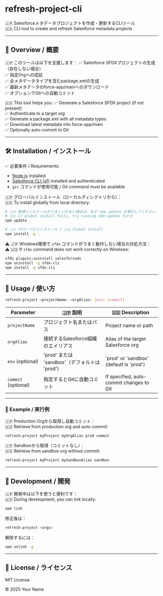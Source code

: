 # refresh-project-cli

🇯🇵 Salesforceメタデータプロジェクトを作成・更新するCLIツール  
🇺🇸 CLI tool to create and refresh Salesforce metadata projects

---

## 📖 Overview / 概要

🇯🇵 このツールは以下を支援します：
✅ Salesforce SFDXプロジェクトの生成（存在しない場合）  
✅ 指定Orgへの認証  
✅ 全メタデータタイプを含むpackage.xmlの生成  
✅ 最新メタデータのforce-app/mainへのダウンロード  
✅ オプションでGitへの自動コミット

🇺🇸 This tool helps you:
✅ Generate a Salesforce SFDX project (if not present)  
✅ Authenticate to a target org  
✅ Generate a package.xml with all metadata types  
✅ Download latest metadata into force-app/main  
✅ Optionally auto-commit to Git

---

## 🛠 Installation / インストール

✅ 必要条件 / Requirements:
- [Node.js](https://nodejs.org/) installed
- [Salesforce CLI (sf)](https://developer.salesforce.com/tools/sfcli) installed and authenticated
- `git` コマンドが使用可能 / Git command must be available

🇯🇵 グローバルインストール（ローカルディレクトリから）：  
🇺🇸 To install globally from local directory:

```bash
# 🇯🇵 新規インストールがうまくいかない場合は、まず npm update を実行してください  
# 🇺🇸 If global install fails, try running npm update first
npm update

# 🇯🇵 グローバルインストール / 🇺🇸 Global install
npm install -g .
```

⚠️ 🇯🇵 Windows環境で `sfdx` コマンドがうまく動作しない場合の対処方法：  
⚠️ 🇺🇸 If `sfdx` command does not work correctly on Windows:

```bash
sfdx plugins:uninstall salesforcedx
npm uninstall -g sfdx-cli
npm install -g sfdx-cli
```

---

## 🚀 Usage / 使い方

```bash
refresh-project <projectName> <orgAlias> [env] [commit]
```

| Parameter       | 🇯🇵 説明                                      | 🇺🇸 Description                                                 |
|-----------------|---------------------------------------------|---------------------------------------------------------------|
| `projectName`   | プロジェクト名またはパス                     | Project name or path                                          |
| `orgAlias`      | 接続するSalesforce組織のエイリアス           | Alias of the target Salesforce org                            |
| `env` (optional)| 'prod' または 'sandbox'（デフォルトは 'prod')| 'prod' or 'sandbox' (default is 'prod')                      |
| `commit` (optional)| 指定するとGitに自動コミット                 | If specified, auto-commit changes to Git                      |

---

### 🧩 Example / 実行例

🇯🇵 Production Orgから取得し自動コミット：  
🇺🇸 Retrieve from production org and auto-commit:
```bash
refresh-project myProject myOrgAlias prod commit
```

🇯🇵 Sandboxから取得（コミットなし）：  
🇺🇸 Retrieve from sandbox org without commit:
```bash
refresh-project myProject mySandboxAlias sandbox
```

---

## 🔧 Development / 開発

🇯🇵 開発中は以下を使うと便利です：  
🇺🇸 During development, you can link locally:
```bash
npm link
```

修正後は：
```bash
refresh-project <args>
```

解除するには：
```bash
npm unlink -g
```

---

## 📄 License / ライセンス

MIT License

© 2025 Your Name
